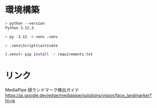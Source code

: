 # 環境構築
```bash
> python --version
Python 3.12.3

> py -3.12 -m venv .venv

> .venv\Scripts\activate

(.venv)> pip install -r requirements.txt
```

# リンク
MediaPipe 顔ランドマーク検出ガイド
https://ai.google.dev/edge/mediapipe/solutions/vision/face_landmarker?hl=ja